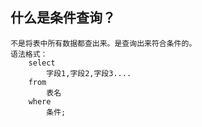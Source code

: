 ## 什么是条件查询？
	不是将表中所有数据都查出来。是查询出来符合条件的。
	语法格式：
		select
			字段1,字段2,字段3....
		from 
			表名
		where
			条件;
